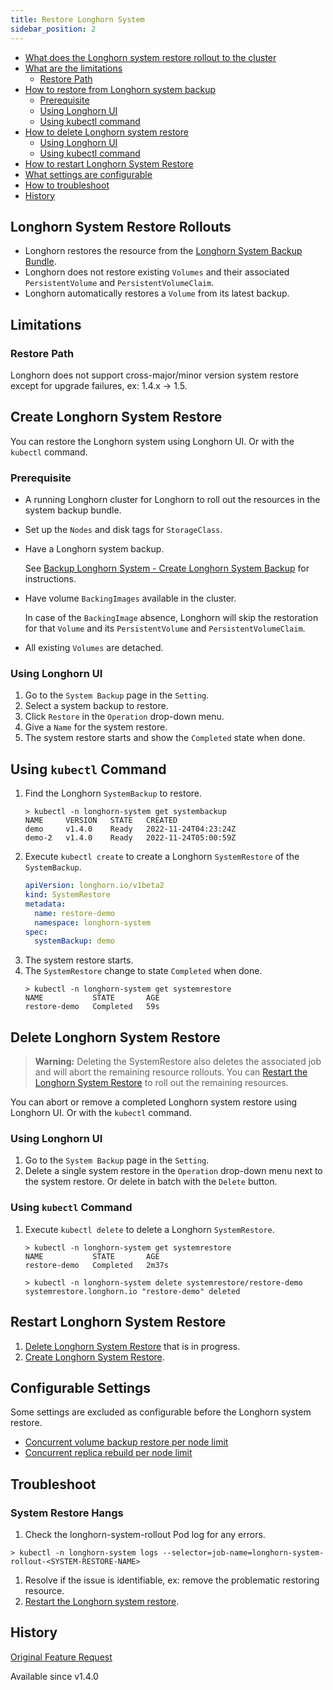 ```yaml
---
title: Restore Longhorn System
sidebar_position: 2
---
```


- [What does the Longhorn system restore rollout to the cluster](#longhorn-system-restore-rollouts)
- [What are the limitations](#limitations)
    - [Restore Path](#restore-path)
- [How to restore from Longhorn system backup](#create-longhorn-system-restore)
    - [Prerequisite](#prerequisite)
    - [Using Longhorn UI](#using-longhorn-ui)
    - [Using kubectl command](#using-kubectl-command)
- [How to delete Longhorn system restore](#delete-longhorn-system-restore)
    - [Using Longhorn UI](#using-longhorn-ui-1)
    - [Using kubectl command](#using-kubectl-command-1)
- [How to restart Longhorn System Restore](#restart-longhorn-system-restore)
- [What settings are configurable](#configurable-settings)
- [How to troubleshoot](#troubleshoot)
- [History](#history)

## Longhorn System Restore Rollouts

- Longhorn restores the resource from the [Longhorn System Backup Bundle](./backup-longhorn-system#longhorn-system-backup-bundle).
- Longhorn does not restore existing `Volumes` and their associated `PersistentVolume` and `PersistentVolumeClaim`.
- Longhorn automatically restores a `Volume` from its latest backup.

## Limitations
### Restore Path

Longhorn does not support cross-major/minor version system restore except for upgrade failures, ex: 1.4.x -> 1.5.
## Create Longhorn System Restore

You can restore the Longhorn system using Longhorn UI. Or with the `kubectl` command.

### Prerequisite

- A running Longhorn cluster for Longhorn to roll out the resources in the system backup bundle.
- Set up the `Nodes` and disk tags for `StorageClass`.
- Have a Longhorn system backup.

  See [Backup Longhorn System - Create Longhorn System Backup](./backup-longhorn-system#create-longhorn-system-backup) for instructions.
- Have volume `BackingImages` available in the cluster.

  In case of the `BackingImage` absence, Longhorn will skip the restoration for that `Volume` and its `PersistentVolume` and `PersistentVolumeClaim`.
- All existing `Volumes` are detached.

### Using Longhorn UI

1. Go to the `System Backup` page in the `Setting`.
1. Select a system backup to restore.
1. Click `Restore` in the `Operation` drop-down menu.
1. Give a `Name` for the system restore.
1. The system restore starts and show the `Completed` state when done.

## Using `kubectl` Command

1. Find the Longhorn `SystemBackup` to restore.
   ```
   > kubectl -n longhorn-system get systembackup
   NAME     VERSION   STATE   CREATED
   demo     v1.4.0    Ready   2022-11-24T04:23:24Z
   demo-2   v1.4.0    Ready   2022-11-24T05:00:59Z
   ```
1. Execute `kubectl create` to create a Longhorn `SystemRestore` of the `SystemBackup`.
   ```yaml
   apiVersion: longhorn.io/v1beta2
   kind: SystemRestore
   metadata:
     name: restore-demo
     namespace: longhorn-system
   spec:
     systemBackup: demo
   ```
1. The system restore starts.
1. The `SystemRestore` change to state `Completed` when done.
   ```
   > kubectl -n longhorn-system get systemrestore
   NAME           STATE       AGE
   restore-demo   Completed   59s
   ```

## Delete Longhorn System Restore

> **Warning:** Deleting the SystemRestore also deletes the associated job and will abort the remaining resource rollouts. You can [Restart the Longhorn System Restore](#restart-longhorn-system-restore) to roll out the remaining resources.

You can abort or remove a completed Longhorn system restore using Longhorn UI. Or with the `kubectl` command.

### Using Longhorn UI

1. Go to the `System Backup` page in the `Setting`.
1. Delete a single system restore in the `Operation` drop-down menu next to the system restore. Or delete in batch with the `Delete` button.

### Using `kubectl` Command

1. Execute `kubectl delete` to delete a Longhorn `SystemRestore`.
   ```
   > kubectl -n longhorn-system get systemrestore
   NAME           STATE       AGE
   restore-demo   Completed   2m37s
   
   > kubectl -n longhorn-system delete systemrestore/restore-demo
   systemrestore.longhorn.io "restore-demo" deleted
   ```

## Restart Longhorn System Restore

1. [Delete Longhorn System Restore](#delete-longhorn-system-restore) that is in progress.
1. [Create Longhorn System Restore](#create-longhorn-system-restore).

## Configurable Settings

Some settings are excluded as configurable before the Longhorn system restore.
- [Concurrent volume backup restore per node limit](../../references/settings#concurrent-volume-backup-restore-per-node-limit)
- [Concurrent replica rebuild per node limit](../../references/settings#concurrent-replica-rebuild-per-node-limit)

## Troubleshoot

### System Restore Hangs

1. Check the longhorn-system-rollout Pod log for any errors.
```
> kubectl -n longhorn-system logs --selector=job-name=longhorn-system-rollout-<SYSTEM-RESTORE-NAME>
```
1. Resolve if the issue is identifiable, ex: remove the problematic restoring resource.
1. [Restart the Longhorn system restore](#restart-longhorn-system-restore).

## History
[Original Feature Request](https://github.com/longhorn/longhorn/issues/1455)

Available since v1.4.0

